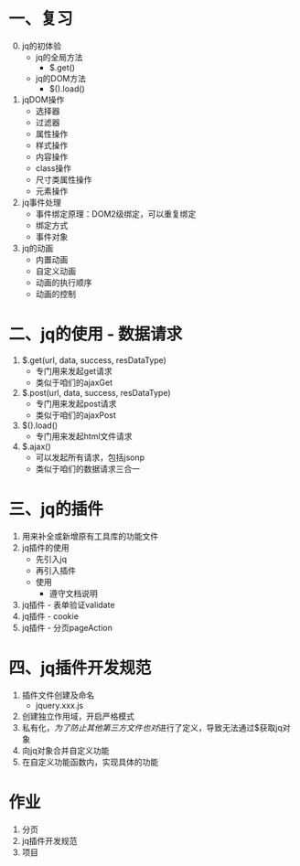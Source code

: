 # 一、复习
0. jq的初体验
    - jq的全局方法
        - $.get()
    - jq的DOM方法
        - $().load()
1. jqDOM操作
    - 选择器
    - 过滤器
    - 属性操作
    - 样式操作
    - 内容操作
    - class操作
    - 尺寸类属性操作
    - 元素操作
2. jq事件处理
    - 事件绑定原理：DOM2级绑定，可以重复绑定
    - 绑定方式
    - 事件对象
3. jq的动画
    - 内置动画
    - 自定义动画
    - 动画的执行顺序
    - 动画的控制
# 二、jq的使用 - 数据请求
1. $.get(url, data, success, resDataType)
    - 专门用来发起get请求
    - 类似于咱们的ajaxGet
2. $.post(url, data, success, resDataType)
    - 专门用来发起post请求
    - 类似于咱们的ajaxPost
3. $().load()
    - 专门用来发起html文件请求
4. $.ajax()
    - 可以发起所有请求，包括jsonp
    - 类似于咱们的数据请求三合一

# 三、jq的插件
1. 用来补全或新增原有工具库的功能文件
2. jq插件的使用
    - 先引入jq
    - 再引入插件
    - 使用
        - 遵守文档说明
3. jq插件 - 表单验证validate
4. jq插件 - cookie
5. jq插件 - 分页pageAction

# 四、jq插件开发规范
1. 插件文件创建及命名
    - jquery.xxx.js
2. 创建独立作用域，开启严格模式
3. 私有化$，为了防止其他第三方文件也对$进行了定义，导致无法通过$获取jq对象
4. 向jq对象合并自定义功能
5. 在自定义功能函数内，实现具体的功能

# 作业
1. 分页
2. jq插件开发规范
3. 项目
